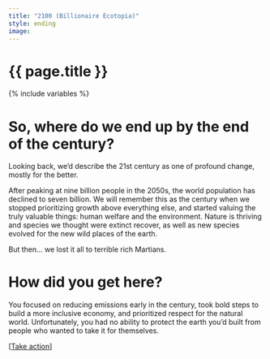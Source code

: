 ```yaml
---
title: "2100 (Billionaire Ecotopia)"
style: ending
image: 
---
```


<h1>{{ page.title }}</h1>

{% include variables %}
# So, where do we end up by the end of the century?

Looking back, we’d describe the 21st century as one of profound change, mostly for the better.

After peaking at nine billion people in the 2050s, the world population has declined to seven billion. We will remember this as the century when we stopped prioritizing growth above everything else, and started valuing the truly valuable things: human welfare and the environment. Nature is thriving and species we thought were extinct recover, as well as new species evolved for the new wild places of the earth.

But then… we lost it all to terrible rich Martians.

# How did you get here?

You focused on reducing emissions early in the century, took bold steps to build a more inclusive economy, and prioritized respect for the natural world. Unfortunately, you had no ability to protect the earth you’d built from people who wanted to take it for themselves.

[[Take action](#2d51dmb)]

